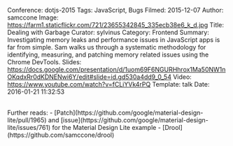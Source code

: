 Conference: dotjs-2015
Tags: JavaScript, Bugs
Filmed: 2015-12-07
Author: samccone
Image: https://farm1.staticflickr.com/721/23655342845_335ecb38e6_k_d.jpg
Title: Dealing with Garbage
Curator: sylvinus
Category: Frontend
Summary: Investigating memory leaks and performance issues in JavaScript apps is far from simple. Sam walks us through a systematic methodology for identifying, measuring, and patching memory related issues using the Chrome DevTools.
Slides: https://docs.google.com/presentation/d/1uom69F6NGURHhrox1Ma50NW1nOKqdxRr0dKDNENwi6Y/edit#slide=id.gd530a4dd9_0_54
Video: https://www.youtube.com/watch?v=fCLiYVk4rPQ
Template: talk
Date: 2016-01-21 11:32:53

<br/>
Further reads:
- [Patch](https://github.com/google/material-design-lite/pull/1965) and [issue](https://github.com/google/material-design-lite/issues/761) for the Material Design Lite example
- [Drool](https://github.com/samccone/drool)
